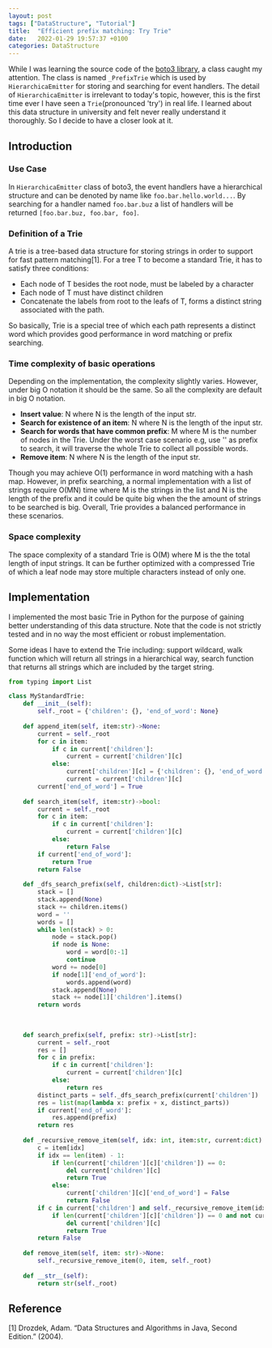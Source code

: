 ```yaml
---
layout: post
tags: ["DataStructure", "Tutorial"]
title:  "Efficient prefix matching: Try Trie"
date:   2022-01-29 19:57:37 +0100
categories: DataStructure
---
```

While I was learning the source code of the [boto3 library](https://github.com/boto/boto3), a class caught my attention. The class is named `_PrefixTrie` which is used by `HierarchicaEmitter` for storing and searching for event handlers. The detail of `HierarchicaEmitter` is irrelevant to today's topic, however, this is the first time ever I have seen a `Trie`(pronounced 'try') in real life. I learned about this data structure in university and felt never really understand it thoroughly. So I decide to have a closer look at it.

## Introduction

### Use Case
In `HierarchicaEmitter` class of boto3, the event handlers have a hierarchical structure and can be denoted by name like `foo.bar.hello.world...`. By searching for a handler named `foo.bar.buz` a list of handlers will be returned `[foo.bar.buz, foo.bar, foo]`.

### Definition of a Trie
A trie is a tree-based data structure for storing strings in order to support for fast pattern matching[1]. For a tree T to become a standard Trie, it has to satisfy three conditions:
* Each node of T besides the root node, must be labeled by a character
* Each node of T must have distinct children
* Concatenate the labels from root to the leafs of T, forms a distinct string associated with the path. 

So basically, Trie is a special tree of which each path represents a distinct word which provides good performance in word matching or prefix searching.  

### Time complexity of basic operations
Depending on the implementation, the complexity slightly varies. However, under big O notation it should be the same. So all the complexity are default in big O notation.
* **Insert value**: N where N is the length of the input str.
* **Search for existence of an item**: N where N is the length of the input str.
* **Search for words that have common prefix**: M where M is the number of nodes in the Trie. Under the worst case scenario e.g, use '' as prefix to search, it will traverse the whole Trie to collect all possible words.
* **Remove item**: N where N is the length of the input str. 

Though you may achieve O(1) performance in word matching with a hash map. However, in prefix searching, a normal implementation with a list of strings require O(MN) time where M is the strings in the list and N is the length of the prefix and it could be quite big when the the amount of strings to be searched is big. Overall, Trie provides a balanced performance in these scenarios.

### Space complexity
The space complexity of a standard Trie is O(M) where M is the the total length of input strings. It can be further optimized with a compressed Trie of which a leaf node may store multiple characters instead of only one. 

## Implementation
I implemented the most basic Trie in Python for the purpose of gaining better understanding of this data structure. Note that the code is not strictly tested and in no way the most efficient or robust implementation. 

Some ideas I have to extend the Trie including: support wildcard, walk function which will return all strings in a hierarchical way, search function that returns all strings which are included by the target string.

```python
from typing import List

class MyStandardTrie:
    def __init__(self):
        self._root = {'children': {}, 'end_of_word': None}
        
    def append_item(self, item:str)->None:
        current = self._root
        for c in item:
            if c in current['children']:
                current = current['children'][c]
            else:
                current['children'][c] = {'children': {}, 'end_of_word': False}
                current = current['children'][c]
        current['end_of_word'] = True
        
    def search_item(self, item:str)->bool:
        current = self._root
        for c in item:
            if c in current['children']:
                current = current['children'][c]
            else:
                return False
        if current['end_of_word']:
            return True
        return False
    
    def _dfs_search_prefix(self, children:dict)->List[str]:
        stack = []
        stack.append(None)
        stack += children.items()
        word = ''
        words = []
        while len(stack) > 0:
            node = stack.pop()
            if node is None:
                word = word[0:-1]
                continue
            word += node[0]
            if node[1]['end_of_word']:
                words.append(word)
            stack.append(None)
            stack += node[1]['children'].items()
        return words
                
            
    
    def search_prefix(self, prefix: str)->List[str]:
        current = self._root
        res = []
        for c in prefix:
            if c in current['children']:
                current = current['children'][c]
            else:
                return res
        distinct_parts = self._dfs_search_prefix(current['children'])
        res = list(map(lambda x: prefix + x, distinct_parts))
        if current['end_of_word']:
            res.append(prefix)
        return res
    
    def _recursive_remove_item(self, idx: int, item:str, current:dict) -> bool:
        c = item[idx]
        if idx == len(item) - 1:
            if len(current['children'][c]['children']) == 0:
                del current['children'][c]
                return True
            else:
                current['children'][c]['end_of_word'] = False
                return False
        if c in current['children'] and self._recursive_remove_item(idx + 1, item, current['children'][c]):
            if len(current['children'][c]['children']) == 0 and not current['children'][c]['end_of_word']:
                del current['children'][c]
                return True
        return False
    
    def remove_item(self, item: str)->None:
        self._recursive_remove_item(0, item, self._root)
        
    def __str__(self):
        return str(self._root)

```

## Reference
[1] Drozdek, Adam. “Data Structures and Algorithms in Java, Second Edition.” (2004).